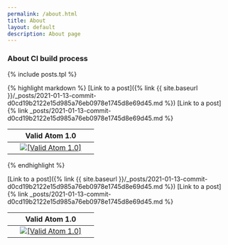 ```yaml
---
permalink: /about.html
title: About
layout: default
description: About page
---
```


### About CI build process

{% include posts.tpl %}

{% highlight markdown %}
[Link to a post]({% link {{ site.baseurl }}/_posts/2021-01-13-commit-d0cd19b2122e15d985a76eb0978e1745d8e69d45.md %})
[Link to a post] {% link _posts/2021-01-13-commit-d0cd19b2122e15d985a76eb0978e1745d8e69d45.md %}

<table>
  <thead>
    <tr>
      <th><center>&nbsp;</center></th>
      <th><center>Valid Atom 1.0</center></th>
      <th><center>&nbsp;</center></th>
    </tr>
  </thead>
  <tbody>
    <tr>
      <td><center>&nbsp;</center></td>
      <td><center><a href="https://validator.w3.org/feed/check.cgi?url=https://wryyyyyyyy.github.io/runner_one/feed.xml"><img src="https://wryyyyyyyy.github.io/runner_one/assets/img/valid-atom.png" alt="[Valid Atom 1.0]" title="Validate my Atom 1.0 feed" /></a></center></td>
      <td><center>&nbsp;</center></td>
    </tr>
  </tbody>
</table>
{% endhighlight %}

[Link to a post]({% link {{ site.baseurl }}/_posts/2021-01-13-commit-d0cd19b2122e15d985a76eb0978e1745d8e69d45.md %})
[Link to a post] {% link _posts/2021-01-13-commit-d0cd19b2122e15d985a76eb0978e1745d8e69d45.md %}

<table>
  <thead>
    <tr>
      <th><center>&nbsp;</center></th>
      <th><center>Valid Atom 1.0</center></th>
      <th><center>&nbsp;</center></th>
    </tr>
  </thead>
  <tbody>
    <tr>
      <td><center>&nbsp;</center></td>
      <td><center><a href="https://validator.w3.org/feed/check.cgi?url=https://wryyyyyyyy.github.io/runner_one/feed.xml"><img src="https://wryyyyyyyy.github.io/runner_one/assets/img/valid-atom.png" alt="[Valid Atom 1.0]" title="Validate my Atom 1.0 feed" /></a></center></td>
      <td><center>&nbsp;</center></td>
    </tr>
  </tbody>
</table>
